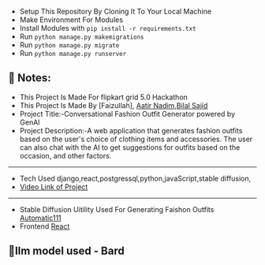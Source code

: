 - Setup This Repository By Cloning It To Your Local Machine
- Make Environment For Modules
- Install Modules with `pip install -r requirements.txt`
- Run `python manage.py makemigrations` 
- Run `python manage.py migrate`
- Run `python manage.py runserver`

## 📝 Notes:
- This Project Is Made For flipkart grid 5.0 Hackathon
- This Project Is Made By [Faizullah], [Aatir Nadim](https://github.com/AatirNadim),[Bilal Sajid](https://github.com/BilalSajid173)
- Project Title:-Conversational Fashion Outfit Generator powered by GenAI
- Project Description:-A web application that generates fashion outfits based on the user's choice of clothing items and accessories. The user can also chat with the AI to get suggestions for outfits based on the occasion, and other factors.
---
- Tech Used django,react,postgressql,python,javaScript,stable diffusion,
- [Video Link of Project](https://www.youtube.com/watch?v=fEW6P3SqGcI)
---
- Stable Diffusion Uitility Used For Generating Faishon Outfits [Automatic111](https://github.com/AUTOMATIC1111/stable-diffusion-webui)
- Frontend [React](https://github.com/AatirNadim/grid-app-frontend)

## 🤖llm model used - Bard

